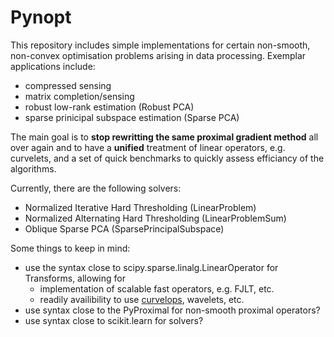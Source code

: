 

# Pynopt

This repository includes simple implementations for certain non-smooth, non-convex optimisation problems arising in data processing. Exemplar applications include:
- compressed sensing
- matrix completion/sensing
- robust low-rank estimation (Robust PCA)
- sparse prinicipal subspace estimation (Sparse PCA)

The main goal is to **stop rewritting the same proximal gradient method** all over again and to have a **unified** treatment of linear operators, e.g. curvelets, and a set of quick benchmarks to quickly assess efficiancy of the algorithms.

Currently, there are the following solvers:
- Normalized Iterative Hard Thresholding (LinearProblem)
- Normalized Alternating Hard Thresholding (LinearProblemSum)
- Oblique Sparse PCA (SparsePrincipalSubspace)

Some things to keep in mind:
- use the syntax close to scipy.sparse.linalg.LinearOperator for Transforms, allowing for
    - implementation of scalable fast operators, e.g. FJLT, etc.
    - readily availibility to use [curvelops](https://github.com/PyLops/curvelops), wavelets, etc.
- use syntax close to the PyProximal for non-smooth proximal operators?
- use syntax close to scikit.learn for solvers?
